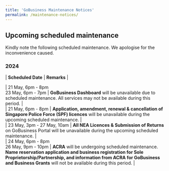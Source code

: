 ```yaml
---
title: 'GoBusiness Maintenance Notices'
permalink: /maintenance-notices/
---
```


## Upcoming scheduled maintenance

Kindly note the following scheduled maintenance. We apologise for the inconvenience caused.

### 2024 

| **Scheduled Date** | **Remarks** |  

           
| 21 May, 6pm - 8pm<br>23 May, 6pm - 7pm | **GoBusiness Dashboard** will be unavailable due to scheduled maintenance. All services may not be available during this period. |    
| 21 May, 6pm - 8pm | **Application, amendment, renewal & cancellation of Singapore Police Force (SPF) licences** will be unavailable during the upcoming scheduled maintenance. |      
| 23 May, 3pm - 27 May, 10am | **All NEA Licences & Submission of Returns** on GoBusiness Portal will be unavailable during the upcoming scheduled maintenance. |     
| 24 May, 6pm - 8pm<br> 26 May, 9pm - 10pm | **ACRA** will be undergoing scheduled maintenance. **Name reservation application and business registration for Sole Proprietorship/Partnership, and information from ACRA for GoBusiness and Business Grants** will not be available during this period. |          
    

      



<script src="/jquery/jquery.min.js"></script> <script src="/jquery/resize-tables.js"></script>
